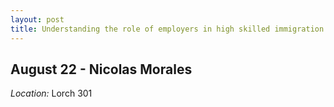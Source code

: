 ```yaml
---
layout: post
title: Understanding the role of employers in high skilled immigration
---
```

## August 22 - Nicolas Morales

*Location:* Lorch 301



